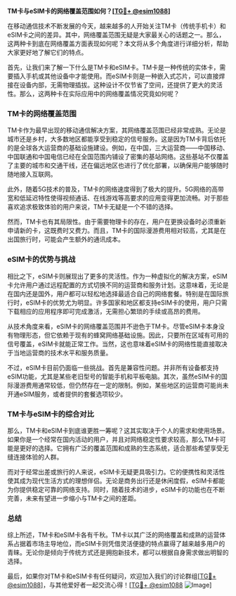 **TM卡与eSIM卡的网络覆盖范围如何？[[TG💪+ @esim1088](https://t.me/s/esim1088)]**

在移动通信技术不断发展的今天，越来越多的人开始关注TM卡（传统手机卡）和eSIM卡之间的差异。其中，网络覆盖范围无疑是大家最关心的话题之一。那么，这两种卡到底在网络覆盖方面表现如何呢？本文将从多个角度进行详细分析，帮助大家更好地了解它们的特点。

首先，让我们来了解一下什么是TM卡和eSIM卡。TM卡是一种传统的实体卡，需要插入手机或其他设备中才能使用。而eSIM卡则是一种嵌入式芯片，可以直接焊接在设备内部，无需物理插拔。这种设计不仅节省了空间，还提供了更大的灵活性。那么，这两种卡在实际应用中的网络覆盖情况究竟如何呢？

### TM卡的网络覆盖范围

TM卡作为最早出现的移动通信解决方案，其网络覆盖范围已经非常成熟。无论是城市还是乡村，大多数地区都能享受到稳定的信号服务。这是因为TM卡背后依托的是全球各大运营商的基础设施建设。例如，在中国，三大运营商——中国移动、中国联通和中国电信已经在全国范围内铺设了密集的基站网络。这些基站不仅覆盖了主要的城市和交通干线，还在偏远地区也进行了优化部署，以确保用户能够随时随地接入互联网。

此外，随着5G技术的普及，TM卡的网络速度得到了极大的提升。5G网络的高带宽和低延迟特性使得视频通话、在线游戏等高要求的应用变得更加流畅。对于那些喜欢追求极致体验的用户来说，TM卡无疑是一个不错的选择。

然而，TM卡也有其局限性。由于需要物理卡的存在，用户在更换设备时必须重新申请新的卡，这既费时又费力。而且，TM卡的国际漫游费用相对较高，尤其是在出国旅行时，可能会产生额外的通讯成本。

### eSIM卡的优势与挑战

相比之下，eSIM卡则展现出了更多的灵活性。作为一种虚拟化的解决方案，eSIM卡允许用户通过远程配置的方式切换不同的运营商和服务计划。这意味着，无论是在国内还是国外，用户都可以轻松地选择最适合自己的网络套餐。特别是在国际旅行时，eSIM卡的优势尤为明显。许多国家和地区都支持eSIM卡的使用，用户只需下载相应的应用程序即可完成激活，无需担心繁琐的手续或高昂的费用。

从技术角度来看，eSIM卡的网络覆盖范围并不逊色于TM卡。尽管eSIM卡本身没有物理形态，但它依赖于现有的蜂窝网络基础设施。因此，只要所在区域有可用的信号覆盖，eSIM卡就能正常工作。当然，这也意味着eSIM卡的网络性能直接取决于当地运营商的技术水平和服务质量。

不过，eSIM卡目前仍面临一些挑战。首先是兼容性问题。并非所有设备都支持eSIM功能，尤其是某些老旧型号的智能手机和平板电脑。其次，虽然eSIM卡的国际漫游费用通常较低，但仍然存在一定的限制。例如，某些地区的运营商可能尚未开通eSIM服务，或者提供的套餐选项较少。

### TM卡与eSIM卡的综合对比

那么，TM卡和eSIM卡到底谁更胜一筹呢？这其实取决于个人的需求和使用场景。如果你是一个经常在国内活动的用户，并且对网络稳定性要求较高，那么TM卡可能是更好的选择。它拥有广泛的覆盖范围和成熟的生态系统，适合那些希望享受无缝连接体验的人群。

而对于经常出差或旅行的人来说，eSIM卡无疑更具吸引力。它的便携性和灵活性使其成为现代生活方式的理想伴侣。无论是商务出行还是休闲度假，eSIM卡都能为你提供稳定可靠的网络支持。同时，随着技术的进步，eSIM卡的功能也在不断完善，未来有望进一步缩小与TM卡之间的差距。

### 总结

综上所述，TM卡和eSIM卡各有千秋。TM卡以其广泛的网络覆盖和成熟的运营体系占据着市场主导地位，而eSIM卡则凭借灵活便捷的特点赢得了越来越多用户的青睐。无论你是倾向于传统方式还是拥抱新技术，都可以根据自身需求做出明智的选择。

最后，如果你对TM卡和eSIM卡有任何疑问，欢迎加入我们的讨论群组[[TG💪+ @esim1088](https://t.me/s/esim1088)]，与其他爱好者一起交流心得！[[TG💪+ @esim1088](https://t.me/s/esim1088) ![Image](https://i.postimg.cc/4NQfJmqS/Snipaste-2025-05-13-00-14-12.png)]